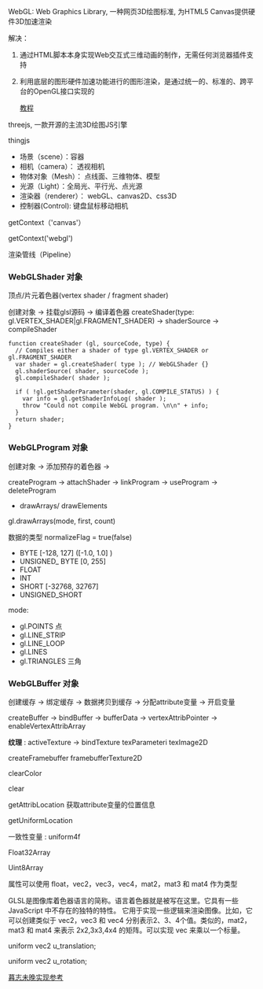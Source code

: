 WebGL: Web Graphics Library, 一种网页3D绘图标准, 为HTML5 Canvas提供硬件3D加速渲染

解决：

1. 通过HTML脚本本身实现Web交互式三维动画的制作，无需任何浏览器插件支持

2. 利用底层的图形硬件加速功能进行的图形渲染，是通过统一的、标准的、跨平台的OpenGL接口实现的

   [教程]( https://www.w3cschool.cn/webgl/6fg21oh0.html )

threejs, 一款开源的主流3D绘图JS引擎

thingjs



- 场景（scene）：容器
- 相机（camera）： 透视相机
- 物体对象（Mesh）： 点线面、三维物体、模型
- 光源（Light）：全局光、平行光、点光源
- 渲染器（renderer）： webGL、canvas2D、css3D
- 控制器(Control): 键盘鼠标移动相机



 getContext（'canvas'）



getContext('webgl')

渲染管线（Pipeline）

### WebGLShader 对象

顶点/片元着色器(vertex shader / fragment shader)

创建对象  ->  挂载glsl源码   ->  编译着色器
createShader(type: gl.VERTEX_SHADER|gl.FRAGMENT_SHADER) -> shaderSource -> compileShader

```
function createShader (gl, sourceCode, type) {
  // Compiles either a shader of type gl.VERTEX_SHADER or gl.FRAGMENT_SHADER
  var shader = gl.createShader( type ); // WebGLShader {}
  gl.shaderSource( shader, sourceCode );
  gl.compileShader( shader );

  if ( !gl.getShaderParameter(shader, gl.COMPILE_STATUS) ) {
    var info = gl.getShaderInfoLog( shader );
    throw "Could not compile WebGL program. \n\n" + info;
  }
  return shader;
}

```
### WebGLProgram 对象

创建对象  ->  添加预存的着色器  -> 

createProgram -> attachShader -> linkProgram -> useProgram -> deleteProgram
- drawArrays/ drawElements 

gl.drawArrays(mode, first, count)



 数据的类型  normalizeFlag = true(false)

- BYTE  [-128, 127] ([-1.0, 1.0] )
-  UNSIGNED_ BYTE  [0, 255]
- FLOAT
- INT
- SHORT [-32768, 32767]
- UNSIGNED_SHORT  

mode:

- gl.POINTS 点
- gl.LINE_STRIP
- gl.LINE_LOOP
- gl.LINES
- gl.TRIANGLES  三角


### WebGLBuffer 对象

创建缓存  -> 绑定缓存  ->  数据拷贝到缓存  -> 分配attribute变量 -> 开启变量

createBuffer  ->   bindBuffer  ->  bufferData   ->    vertexAttribPointer   ->  enableVertexAttribArray



 **纹理** :  activeTexture   ->   bindTexture   texParameteri   texImage2D      



 createFramebuffer    framebufferTexture2D 

clearColor

clear

getAttribLocation 获取attribute变量的位置信息

getUniformLocation



 一致性变量  :  uniform4f

 Float32Array 



 Uint8Array 



 属性可以使用 float，vec2，vec3，vec4，mat2，mat3 和 mat4 作为类型 



 GLSL是图像库着色器语言的简称。语言着色器就是被写在这里。它具有一些 JavaScript 中不存在的独特的特性。 它用于实现一些逻辑来渲染图像。比如，它可以创建类似于 vec2，vec3 和 vec4 分别表示2、3、4个值。类似的，mat2，mat3 和 mat4 来表示 2x2,3x3,4x4 的矩阵。可以实现 vec 来乘以一个标量。 



 uniform vec2 u_translation;

uniform vec2 u_rotation; 






[暮志未晚实现参考](<https://www.wjceo.com/blog/threejs/>)

